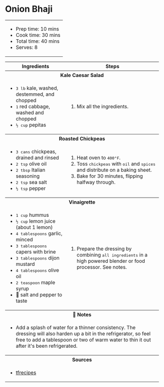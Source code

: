 # Onion Bhaji

<table table table-striped>
    <tr>
        <td colspan="2">
        <ul>
            <li>Prep time: 10 mins</li>
            <li>Cook time: 30 mins</li>
            <li>Total time: 40 mins</li>
            <li>Serves: 8</li>
        </ul>
        </td>
    </tr>
</table>

<table class="table table-striped">
  <thead>
    <tr>
      <th scope="col">Ingredients</th>
      <th scope="col">Steps</th>
    </tr>
  </thead>
  <tbody>
    <tr>
      <th colspan="2">Kale Caesar Salad</th>
    </tr>
    <tr>
      <td scope="row">
        <ul>
            <li><samp>3 lb</samp> kale, washed, destemmed, and chopped</li>
            <li><samp>1</samp> red cabbage, washed and chopped</li>
            <li><samp>½ cup</samp> pepitas</li>
        </ul>
      </td>
      <td>
        <ol>
            <li>Mix all the ingredients.</li>
        </ol>
      </td>
    </tr>
    <tr>
      <th colspan="2">Roasted Chickpeas</th>
    </tr>
    <tr>
      <td scope="row">
        <ul>
            <li><samp>3 cans</samp> chickpeas, drained and rinsed</li>
            <li><samp>2 tsp</samp> olive oil</li>
            <li><samp>2 tbsp</samp> Italian seasoning</li>
            <li><samp>2 tsp</samp> sea salt</li>
            <li><samp>½ tsp</samp> pepper</li>
        </ul>
      </td>
      <td>
        <ol>
            <li>Heat oven to <samp>400°F</samp>.</li>
            <li>Toss <samp>chickpeas</samp> with <samp>oil</samp> and <samp>spices</samp> and distribute on a baking sheet.</li>
            <li>Bake for 30 minutes, flipping halfway through.</li>
        </ol>
      </td>
    </tr>
    <tr>
      <th colspan="2">Vinaigrette</th>
    </tr>
    <tr>
      <td scope="row">
        <ul>
            <li><samp>1 cup</samp> hummus</li>
            <li><samp>½ cup</samp> lemon juice (about 1 lemon)</li>
            <li><samp>4 tablespoons</samp> garlic, minced</li>
            <li><samp>3 tablespoons</samp> capers with brine</li>
            <li><samp>3 tablespoons</samp> dijon mustard</li>
            <li><samp>4 tablespoons</samp> olive oil</li>
            <li><samp>2 teaspoon</samp> maple syrup</li>
            <li>🧂 salt and pepper to taste</li>
        </ul>
      </td>
      <td>
        <ol>
            <li>Prepare the dressing by combining <samp>all ingredients</samp> in a high powered blender or food processor. See notes.</li>
        </ol>
      </td>
    </tr>
    <tr>
      <th colspan="2">📝 Notes</th>
    </tr>
    <tr>
      <td colspan="2">
        <ul>
            <li>Add a splash of water for a thinner consistency. The dressing will also harden up a bit in the refrigerator, so feel free to add a tablespoon or two of warm water to thin it out after it's been refrigerated.</li>
        </ul>
      </td>
    </tr>
    <tr>
      <th colspan="2">Sources</th>
    </tr>
    <tr>
      <td colspan="2">
        <ul>
            <li><a href="https://www.tfrecipes.com/gram-flour-onion-bhaji/" target="_blank">tfrecipes</a></li>
        </ul>
      </td>
    </tr>
  </tbody>
</table>
